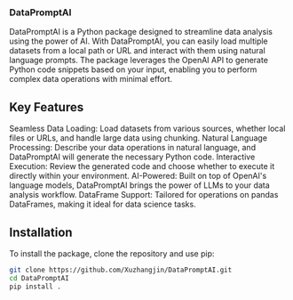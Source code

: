 ### DataPromptAI
DataPromptAI is a Python package designed to streamline data analysis using the power of AI. With DataPromptAI, you can easily load multiple datasets from a local path or URL and interact with them using natural language prompts. The package leverages the OpenAI API to generate Python code snippets based on your input, enabling you to perform complex data operations with minimal effort.

## Key Features
Seamless Data Loading: Load datasets from various sources, whether local files or URLs, and handle large data using chunking.
Natural Language Processing: Describe your data operations in natural language, and DataPromptAI will generate the necessary Python code.
Interactive Execution: Review the generated code and choose whether to execute it directly within your environment.
AI-Powered: Built on top of OpenAI's language models, DataPromptAI brings the power of LLMs to your data analysis workflow.
DataFrame Support: Tailored for operations on pandas DataFrames, making it ideal for data science tasks.

## Installation

To install the package, clone the repository and use pip:

```bash
git clone https://github.com/Xuzhangjin/DataPromptAI.git
cd DataPromptAI
pip install .
